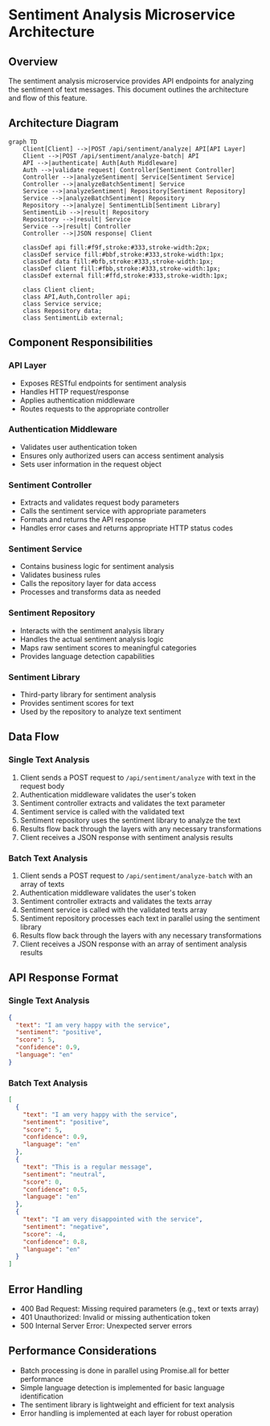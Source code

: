 # Sentiment Analysis Microservice Architecture

## Overview

The sentiment analysis microservice provides API endpoints for analyzing the sentiment of text messages. This document outlines the architecture and flow of this feature.

## Architecture Diagram

```mermaid
graph TD
    Client[Client] -->|POST /api/sentiment/analyze| API[API Layer]
    Client -->|POST /api/sentiment/analyze-batch| API
    API -->|authenticate| Auth[Auth Middleware]
    Auth -->|validate request| Controller[Sentiment Controller]
    Controller -->|analyzeSentiment| Service[Sentiment Service]
    Controller -->|analyzeBatchSentiment| Service
    Service -->|analyzeSentiment| Repository[Sentiment Repository]
    Service -->|analyzeBatchSentiment| Repository
    Repository -->|analyze| SentimentLib[Sentiment Library]
    SentimentLib -->|result| Repository
    Repository -->|result| Service
    Service -->|result| Controller
    Controller -->|JSON response| Client

    classDef api fill:#f9f,stroke:#333,stroke-width:2px;
    classDef service fill:#bbf,stroke:#333,stroke-width:1px;
    classDef data fill:#bfb,stroke:#333,stroke-width:1px;
    classDef client fill:#fbb,stroke:#333,stroke-width:1px;
    classDef external fill:#ffd,stroke:#333,stroke-width:1px;
    
    class Client client;
    class API,Auth,Controller api;
    class Service service;
    class Repository data;
    class SentimentLib external;
```

## Component Responsibilities

### API Layer
- Exposes RESTful endpoints for sentiment analysis
- Handles HTTP request/response
- Applies authentication middleware
- Routes requests to the appropriate controller

### Authentication Middleware
- Validates user authentication token
- Ensures only authorized users can access sentiment analysis
- Sets user information in the request object

### Sentiment Controller
- Extracts and validates request body parameters
- Calls the sentiment service with appropriate parameters
- Formats and returns the API response
- Handles error cases and returns appropriate HTTP status codes

### Sentiment Service
- Contains business logic for sentiment analysis
- Validates business rules
- Calls the repository layer for data access
- Processes and transforms data as needed

### Sentiment Repository
- Interacts with the sentiment analysis library
- Handles the actual sentiment analysis logic
- Maps raw sentiment scores to meaningful categories
- Provides language detection capabilities

### Sentiment Library
- Third-party library for sentiment analysis
- Provides sentiment scores for text
- Used by the repository to analyze text sentiment

## Data Flow

### Single Text Analysis
1. Client sends a POST request to `/api/sentiment/analyze` with text in the request body
2. Authentication middleware validates the user's token
3. Sentiment controller extracts and validates the text parameter
4. Sentiment service is called with the validated text
5. Sentiment repository uses the sentiment library to analyze the text
6. Results flow back through the layers with any necessary transformations
7. Client receives a JSON response with sentiment analysis results

### Batch Text Analysis
1. Client sends a POST request to `/api/sentiment/analyze-batch` with an array of texts
2. Authentication middleware validates the user's token
3. Sentiment controller extracts and validates the texts array
4. Sentiment service is called with the validated texts array
5. Sentiment repository processes each text in parallel using the sentiment library
6. Results flow back through the layers with any necessary transformations
7. Client receives a JSON response with an array of sentiment analysis results

## API Response Format

### Single Text Analysis
```json
{
  "text": "I am very happy with the service",
  "sentiment": "positive",
  "score": 5,
  "confidence": 0.9,
  "language": "en"
}
```

### Batch Text Analysis
```json
[
  {
    "text": "I am very happy with the service",
    "sentiment": "positive",
    "score": 5,
    "confidence": 0.9,
    "language": "en"
  },
  {
    "text": "This is a regular message",
    "sentiment": "neutral",
    "score": 0,
    "confidence": 0.5,
    "language": "en"
  },
  {
    "text": "I am very disappointed with the service",
    "sentiment": "negative",
    "score": -4,
    "confidence": 0.8,
    "language": "en"
  }
]
```

## Error Handling

- 400 Bad Request: Missing required parameters (e.g., text or texts array)
- 401 Unauthorized: Invalid or missing authentication token
- 500 Internal Server Error: Unexpected server errors

## Performance Considerations

- Batch processing is done in parallel using Promise.all for better performance
- Simple language detection is implemented for basic language identification
- The sentiment library is lightweight and efficient for text analysis
- Error handling is implemented at each layer for robust operation
